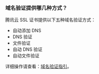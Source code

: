 ### 域名验证提供哪几种方式？
腾讯云 SSL 证书提供以下五种域名验证方式：
- 自动添加 DNS
- DNS 验证
- 文件验证
- 自动 DNS 验证
- 自动文件验证

详细操作请查看：[域名验证指引](https://cloud.tencent.com/document/product/400/4142)。



